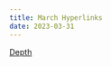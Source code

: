 ```yaml
---
title: March Hyperlinks
date: 2023-03-31
---
```


[Depth](https://www.swiss-miss.com/2023/03/depth-personalized-journal-prompts.html)